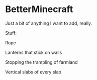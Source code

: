 # BetterMinecraft

Just a bit of anything I want to add, really.

Stuff:

Rope

Lanterns that stick on walls

Stopping the trampling of farmland

Vertical slabs of every slab